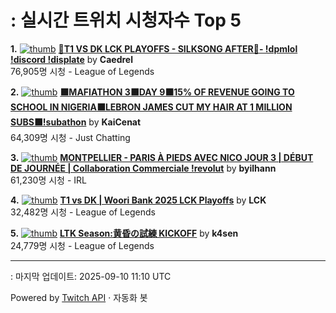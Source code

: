 # : 실시간 트위치 시청자수 Top 5

**1.** [![thumb](https://static-cdn.jtvnw.net/previews-ttv/live_user_caedrel-320x180.jpg)](https://twitch.tv/Caedrel)
**[🔴T1 VS DK LCK PLAYOFFS - SILKSONG AFTER🔴-  !dpmlol !discord !displate](https://twitch.tv/Caedrel)** by **Caedrel**<br>76,905명 시청  - League of Legends

**2.** [![thumb](https://static-cdn.jtvnw.net/previews-ttv/live_user_kaicenat-320x180.jpg)](https://twitch.tv/KaiCenat)
**[⬛MAFIATHON 3⬛DAY 9⬛15% OF REVENUE GOING TO SCHOOL IN NIGERIA⬛LEBRON JAMES CUT MY HAIR AT 1 MILLION SUBS⬛!subathon](https://twitch.tv/KaiCenat)** by **KaiCenat**<br>64,309명 시청  - Just Chatting

**3.** [![thumb](https://static-cdn.jtvnw.net/previews-ttv/live_user_byilhann-320x180.jpg)](https://twitch.tv/byilhann)
**[MONTPELLIER - PARIS À PIEDS AVEC NICO JOUR 3 | DÉBUT DE JOURNÉE | Collaboration Commerciale !revolut](https://twitch.tv/byilhann)** by **byilhann**<br>61,230명 시청  - IRL

**4.** [![thumb](https://static-cdn.jtvnw.net/previews-ttv/live_user_lck-320x180.jpg)](https://twitch.tv/LCK)
**[T1 vs DK | Woori Bank 2025 LCK Playoffs](https://twitch.tv/LCK)** by **LCK**<br>32,482명 시청  - League of Legends

**5.** [![thumb](https://static-cdn.jtvnw.net/previews-ttv/live_user_k4sen-320x180.jpg)](https://twitch.tv/k4sen)
**[LTK Season:黄昏の試練 KICKOFF](https://twitch.tv/k4sen)** by **k4sen**<br>24,779명 시청  - League of Legends


---
: 마지막 업데이트: 2025-09-10 11:10 UTC

Powered by [Twitch API](https://dev.twitch.tv/docs/api/reference) · 자동화 봇